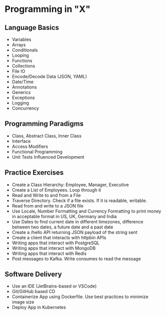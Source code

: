 # Programming in "X"

## Language Basics
- Variables
- Arrays
- Conditionals 
- Looping
- Functions
- Collections
- File IO
- Encode/Decode Data (JSON, YAML)
- Date/Time
- Annotations
- Generics
- Exceptions
- Logging
- Concurrency

## Programming Paradigms
- Class, Abstract Class, Inner Class
- Interface
- Access Modifiers
- Functional Programming
- Unit Tests Influenced Development

## Practice Exercises
- Create a Class Hierarchy: Employee, Manager, Executive
- Create a List of Employees. Loop through it
- Read and Write to and from a File
- Traverse Directory. Check if a file exists. If it is readable, writable.
- Read from and write to a JSON file
- Use Locale, Number Formatting and Currency Formatting to print money in acceptable format in US, UK, Germany and India 
- Use Dates to find current date in different timezones, difference between two dates, a future date and a past date
- Create a /hello API returning JSON payload of the string sent
- Create a client that interacts with httpbin APIs
- Writing apps that interact with PostgreSQL
- Writing apps that interact with MongoDB
- Writing apps that interact with Redis
- Post messages to Kafka. Write consumes to read the message

## Software Delivery
- Use an IDE (JetBrains-based or VSCode)
- Git/GitHub based CD
- Containerize App using Dockerfile. Use best practices to minimize image size
- Deploy App in Kubernetes